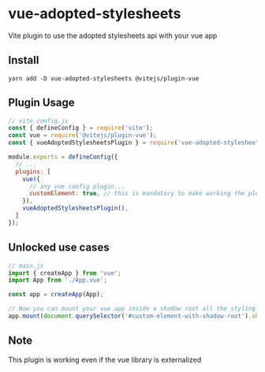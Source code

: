 # vue-adopted-stylesheets

Vite plugin to use the adopted stylesheets api with your vue app

## Install

```shell
yarn add -D vue-adopted-stylesheets @vitejs/plugin-vue
```

## Plugin Usage

```javascript
// vite.config.js
const { defineConfig } = require('vite');
const vue = require('@vitejs/plugin-vue');
const { vueAdoptedStylesheetsPlugin } = require('vue-adopted-stylesheets');

module.exports = defineConfig({
  // ...
  plugins: [
    vue({
      // any vue config plugin...
      customElement: true, // this is mandatory to make working the plugin
    }),
    vueAdoptedStylesheetsPlugin(),
  ]
});
```

## Unlocked use cases

```javascript
// main.js
import { createApp } from 'vue';
import App from './App.vue';

const app = createApp(App);

// Now you can mount your vue app inside a shadow root all the styling would be properly injected
app.mount(document.querySelector('#custom-element-with-shadow-root').shadowRoot);
```

## Note

This plugin is working even if the vue library is externalized